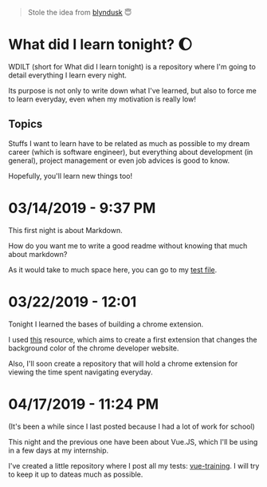 > Stole the idea from [blyndusk](https://github.com/blyndusk/wdilt) :innocent:

# What did I learn tonight? :moon:
WDILT (short for What did I learn tonight) is a repository where I'm going to detail everything I learn every night.

Its purpose is not only to write down what I've learned, but also to force me to learn everyday, even when my motivation is really low!

## Topics
Stuffs I want to learn have to be related as much as possible to my dream career (which is software engineer), but everything about development (in general), project management or even job advices is good to know.

Hopefully, you'll learn new things too!

# 03/14/2019 - 9:37 PM
This first night is about Markdown.

How do you want me to write a good readme without knowing that much about markdown?

As it would take to much space here, you can go to my [test file](https://github.com/ChriisX/wdilt/blob/master/resources/markdown/tests.md).

# 03/22/2019 - 12:01

Tonight I learned the bases of building a chrome extension.

I used [this](https://developer.chrome.com/extensions/getstarted) resource, which aims to create a first extension that changes the background color of the chrome developer website.

Also, I'll soon create a repository that will hold a chrome extension for viewing the time spent navigating everyday.

# 04/17/2019 - 11:24 PM
(It's been a while since I last posted because I had a lot of work for school)

This night and the previous one have been about Vue.JS, which I'll be using in a few days at my internship.

I've created a little repository where I post all my tests: [vue-training](https://github.com/ChriisX/vue-training). I will try to keep it up to dateas much as possible.
